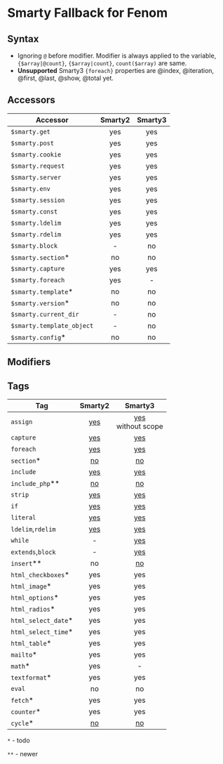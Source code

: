 Smarty Fallback for Fenom
=====

## Syntax

* Ignoring `@` before modifier. Modifier is always applied to the variable, `{$array|@count}`, `{$array|count}`, `count($array)` are same.
* **Unsupported** Smarty3 `{foreach}` properties are @index, @iteration, @first, @last, @show, @total yet.

## Accessors

| Accessor         | Smarty2  | Smarty3  |
|------------------|:----------:|:----------:|
| `$smarty.get`    | yes      | yes      |
| `$smarty.post`   | yes      | yes      |
| `$smarty.cookie` | yes      | yes      |
| `$smarty.request`| yes      | yes      |
| `$smarty.server` | yes      | yes      |
| `$smarty.env`    | yes      | yes      |
| `$smarty.session`| yes      | yes      |
| `$smarty.const`  | yes      | yes      |
| `$smarty.ldelim` | yes      | yes       |
| `$smarty.rdelim` | yes      | yes       |
| `$smarty.block`  | -        | no        |
| `$smarty.section`*  | no       | no    |
| `$smarty.capture`   | yes       | yes  |
| `$smarty.foreach`   | yes       | -     |
| `$smarty.template`* | no       | no    |
| `$smarty.version`*  | no       | no    |
| `$smarty.current_dir`  | -       | no    |
| `$smarty.template_object`  | -       | no    |
| `$smarty.config`*  | no       | no    |

## Modifiers



## Tags

| Tag       | Smarty2  | Smarty3 |
|-----------|:----------:|:---------:|   
| `assign`  | [yes](http://www.smarty.net/docsv2/en/language.custom.functions.tpl#language.function.assign) | [yes](http://www.smarty.net/docs/en/language.function.assign.tpl)<br />without scope
| `capture` | [yes](http://www.smarty.net/docs/en/language.function.capture.tpl) | [yes](http://www.smarty.net/docs/en/language.function.capture.tpl)
| `foreach` | [yes](http://www.smarty.net/docsv2/en/language.function.foreach.tpl) | [yes](http://www.smarty.net/docs/en/language.function.foreach.tpl)
| `section`* | [no](http://www.smarty.net/docsv2/en/language.function.section.tpl) | [no](http://www.smarty.net/docs/en/language.function.section.tpl)
| `include` | [yes](http://www.smarty.net/docsv2/en/language.function.include.tpl) | [yes](http://www.smarty.net/docs/en/language.function.include.tpl)
| `include_php`** | [no](http://www.smarty.net/docsv2/en/language.function.include_php.tpl) | [no](http://www.smarty.net/docs/en/language.function.include_php.tpl)
| `strip` | [yes](http://www.smarty.net/docsv2/en/language.function.strip.tpl) | [yes](http://www.smarty.net/docs/en/language.function.strip.tpl)
| `if` | [yes](http://www.smarty.net/docsv2/en/language.function.if.tpl) | [yes](http://www.smarty.net/docs/en/language.function.if.tpl)
| `literal` | [yes](http://www.smarty.net/docsv2/en/language.function.literal.tpl) | [yes](http://www.smarty.net/docs/en/language.function.literal.tpl)
| `ldelim`,`rdelim` | [yes](http://www.smarty.net/docsv2/en/language.function.ldelim.tpl) | [yes](http://www.smarty.net/docs/en/language.function.ldelim.tpl)
| `while` | - | [yes](http://www.smarty.net/docs/en/language.function.while.tpl)
| `extends`,`block` | - | [yes](http://www.smarty.net/docs/en/language.function.block.tpl)
| `insert`** | no | [no](http://www.smarty.net/docs/en/language.function.insert.tpl)
| `html_checkboxes`*| yes | yes 
| `html_image`*| yes | yes 
| `html_options`*| yes | yes 
| `html_radios`*| yes | yes 
| `html_select_date`*| yes | yes 
| `html_select_time`*| yes | yes 
| `html_table`*| yes | yes 
| `mailto`*| yes | yes 
| `math`*| yes | - 
| `textformat`*| yes | yes 
| `eval` | no | no 
| `fetch`* | yes | yes 
| `counter`* | yes | yes 
| `cycle`* | [no](http://www.smarty.net/docsv2/en/language.function.cycle.tpl) | [no](http://www.smarty.net/docs/en/language.function.cycle.tpl)


`*` - todo

`**` - newer